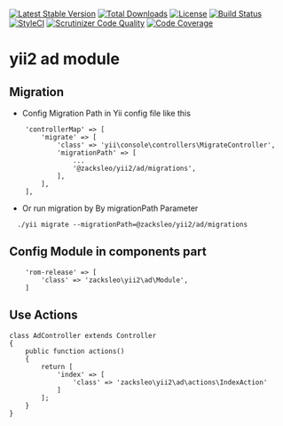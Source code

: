 [![Latest Stable Version](https://poser.pugx.org/zacksleo/yii2-ad/version)](https://packagist.org/packages/zacksleo/yii2-ad)
[![Total Downloads](https://poser.pugx.org/zacksleo/yii2-ad/downloads)](https://packagist.org/packages/zacksleo/yii2-ad)
[![License](https://poser.pugx.org/zacksleo/yii2-ad/license)](https://packagist.org/packages/zacksleo/yii2-ad)
[![Build Status](https://travis-ci.org/zacksleo/yii2-ad.svg?branch=master)](https://travis-ci.org/zacksleo/yii2-ad)
[![StyleCI](https://styleci.io/repos/82318907/shield?branch=master)](https://styleci.io/repos/82318907)
[![Scrutinizer Code Quality](https://scrutinizer-ci.com/g/zacksleo/yii2-ad/badges/quality-score.png?b=master)](https://scrutinizer-ci.com/g/zacksleo/yii2-ad/?branch=master)
[![Code Coverage](https://scrutinizer-ci.com/g/zacksleo/yii2-ad/badges/coverage.png?b=master)](https://scrutinizer-ci.com/g/zacksleo/yii2-ad/?branch=master)
# yii2 ad module


## Migration 

+ Config Migration Path  in Yii config file like this

```
    'controllerMap' => [
        'migrate' => [
            'class' => 'yii\console\controllers\MigrateController',
            'migrationPath' => [
                ...
                '@zacksleo/yii2/ad/migrations',
            ],
        ],
    ],

```

+ Or run migration by By migrationPath Parameter

```
  ./yii migrate --migrationPath=@zacksleo/yii2/ad/migrations

```

## Config Module in components part

```
    'rom-release' => [
        'class' => 'zacksleo\yii2\ad\Module',
    ]

```

## Use Actions

```
class AdController extends Controller
{
    public function actions()
    {
        return [
            'index' => [
                'class' => 'zacksleo\yii2\ad\actions\IndexAction'
            ]
        ];
    }
}
```
